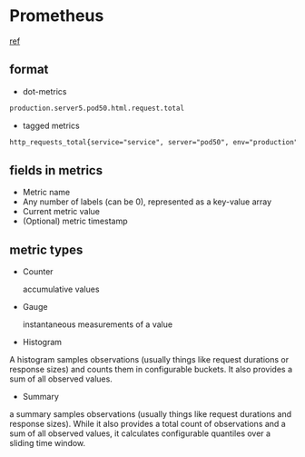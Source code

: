 # Prometheus

[ref](https://sysdig.com/blog/prometheus-metrics/)

## format

- dot-metrics

```txt
production.server5.pod50.html.request.total
```

- tagged metrics

```txt
http_requests_total{service="service", server="pod50", env="production"} 210
```

## fields in metrics

- Metric name
- Any number of labels (can be 0), represented as a key-value array
- Current metric value
- (Optional) metric timestamp

## metric types

- Counter

  accumulative values

- Gauge

  instantaneous measurements of a value

- Histogram

A histogram samples observations (usually things like request durations or response sizes) and counts them in configurable buckets. It also provides a sum of all observed values.

- Summary

a summary samples observations (usually things like request durations and response sizes). While it also provides a total count of observations and a sum of all observed values, it calculates configurable quantiles over a sliding time window.
